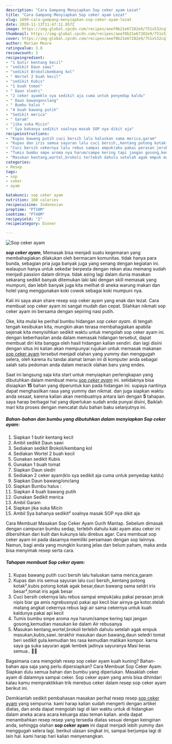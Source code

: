 ```yaml
---
description: "Cara Gampang Menyiapkan Sop ceker ayam Lezat"
title: "Cara Gampang Menyiapkan Sop ceker ayam Lezat"
slug: 1699-cara-gampang-menyiapkan-sop-ceker-ayam-lezat
date: 2020-11-13T11:47:11.057Z
image: https://img-global.cpcdn.com/recipes/aeef0b21e67282e9/751x532cq70/sop-ceker-ayam-foto-resep-utama.jpg
thumbnail: https://img-global.cpcdn.com/recipes/aeef0b21e67282e9/751x532cq70/sop-ceker-ayam-foto-resep-utama.jpg
cover: https://img-global.cpcdn.com/recipes/aeef0b21e67282e9/751x532cq70/sop-ceker-ayam-foto-resep-utama.jpg
author: Marian Moore
ratingvalue: 3.8
reviewcount: 3
recipeingredient:
- "1 butir kentang kecil"
- "sedikit Daun sawi"
- "sedikit Brokolikembang kol"
- " Wortel 2 buah kecil"
- "sedikit Kubis"
- "1 buah tomat"
- " Daun sledri"
- "2 ceker ayamklo sya sedikit aja cuma untuk penyedap kaldu"
- " Daun bawangonclang"
- " Bumbu halus "
- "4 buah bawang putih"
- "Sedikit merica"
- " Garam"
- "jika suka Micin"
- " Sya bahanya sedikit soalnya masak SOP nya dikit aja"
recipeinstructions:
- "Kupas bawang putih cuci bersih lalu haluskan sama merica,garam"
- "Kupas dan iris semua sayuran lalu cuci bersih,,kentang potong kotak²,kubis potong kotak agak besar,daun bawang sama seldri iris besar²,tomat iris agak besar"
- "Cuci bersih cekernya lalu rebus sampai empuk(aku pakai perasan jeruk nipis biar ga amis ngrebusnya) pakai api kecil biar airnya ga kotor.stelah matang angkat cekernya rebus lagi air sama cekernya untuk kuah kaldunya pakai api kecil"
- "Tumis bumbu smpe aroma nya harum/sampe kering tapi jangan gosong,kemudian masukan ke dalam Air rebusanya"
- "Masukan kentang,wortel,brokoli terlebih dahulu setelah agak empuk masukan,kubis,sawi..terakhir masukan daun bawang,daun seledri tomat beri sedikit gula.kemudian tes rasa kemudian matikan kompor. karna saya ga suka sayuran agak lembek jadinya sayuranya Masi keras semua.. 💛💛"
categories:
- Resep
tags:
- sop
- ceker
- ayam

katakunci: sop ceker ayam 
nutrition: 160 calories
recipecuisine: Indonesian
preptime: "PT10M"
cooktime: "PT48M"
recipeyield: "2"
recipecategory: Dinner

---
```



![Sop ceker ayam](https://img-global.cpcdn.com/recipes/aeef0b21e67282e9/751x532cq70/sop-ceker-ayam-foto-resep-utama.jpg)

<b><i>sop ceker ayam</i></b>, Memasak bisa menjadi suatu kegemaran yang membahagiakan dilakukan oleh bermacam komunitas. tidak hanya para bunda, sebagian pria juga banyak juga yang senang dengan kegiatan ini. walaupun hanya untuk sekedar berpesta dengan rekan atau memang sudah menjadi passion dalam dirinya. tidak asing lagi dalam dunia masakan sekarang sedikit banyak ditemukan laki laki dengan skill memasak yang mumpuni, dan lebih banyak juga kita melihat di aneka warung makan dan hotel yang menggunakan koki cowok sebagai koki mumpuni nya.

Kali ini saya akan share resep sop ceker ayam yang enak dan lezat. Cara membuat sop ceker ayam ini sangat mudah dan cepat. Silahkan nikmati sop ceker ayam ini bersama dengan sepiring nasi putih.

Oke, kita mulai ke perihal bumbu hidangan <i>sop ceker ayam</i>. di tengah tengah kesibukan kita, mungkin akan terasa membahagiakan apabila sejenak kita menyisihkan sedikit waktu untuk mengolah sop ceker ayam ini. dengan keberhasilan anda dalam memasak hidangan tersebut, dapat membuat diri kita bangga oleh hasil hidangan kalian sendiri. dan lagi disini dengan situs ini kalian akan mempunyai rujukan untuk memasak makanan <u>sop ceker ayam</u> tersebut menjadi olahan yang yummy dan menggugah selera, oleh karena itu tandai alamat laman ini di komputer anda sebagai salah satu pedoman anda dalam meracik olahan baru yang endes.


Saat ini langsung saja kita start untuk menyiapkan perlengkapan yang dibutuhkan dalam membuat menu <u><i>sop ceker ayam</i></u> ini. setidaknya bisa disiapkan <b>15</b> bahan yang diperuntuk kan pada hidangan ini. supaya nantinya dapat menghasilkan rasa yang yummy dan nikmat. dan juga siapkan waktu anda sesaat, karena kalian akan membuatnya antara lain dengan <b>5</b> tahapan. saya harap berbagai hal yang diperlukan sudah anda punyai disini, Baiklah mari kita proses dengan mencatat dulu bahan baku selanjutnya ini.

<!--inarticleads1-->

##### Bahan-bahan dan bumbu yang dibutuhkan dalam menyiapkan Sop ceker ayam:

1. Siapkan 1 butir kentang kecil
1. Ambil sedikit Daun sawi
1. Sediakan sedikit Brokoli/kembang kol
1. Sediakan  Wortel 2 buah kecil
1. Gunakan sedikit Kubis
1. Gunakan 1 buah tomat
1. Siapkan  Daun sledri
1. Sediakan 2 ceker ayam(klo sya sedikit aja cuma untuk penyedap kaldu)
1. Siapkan  Daun bawang/onclang
1. Siapkan  Bumbu halus :
1. Siapkan 4 buah bawang putih
1. Gunakan Sedikit merica
1. Ambil  Garam
1. Siapkan jika suka Micin
1. Ambil  Sya bahanya sedikit² soalnya masak SOP nya dikit aja


Cara Membuat Masakan Sop Ceker Ayam Gurih Mantap. Sebelum dimasak dengan campuran bumbu sedap, terlebih dahulu kaki ayam atau ceker ini dibersihkan dari kulit dan kukunya lalu direbus agar. Cara membuat sop ceker ayam ini pada dasarnya memiliki persamaan dengan sop lainnya. Namun, bagi anda yang mungkin kurang jelas dan belum paham, maka anda bisa menyimak resep serta cara. 

<!--inarticleads2-->

##### Tahapan membuat Sop ceker ayam:

1. Kupas bawang putih cuci bersih lalu haluskan sama merica,garam
1. Kupas dan iris semua sayuran lalu cuci bersih,,kentang potong kotak²,kubis potong kotak agak besar,daun bawang sama seldri iris besar²,tomat iris agak besar
1. Cuci bersih cekernya lalu rebus sampai empuk(aku pakai perasan jeruk nipis biar ga amis ngrebusnya) pakai api kecil biar airnya ga kotor.stelah matang angkat cekernya rebus lagi air sama cekernya untuk kuah kaldunya pakai api kecil
1. Tumis bumbu smpe aroma nya harum/sampe kering tapi jangan gosong,kemudian masukan ke dalam Air rebusanya
1. Masukan kentang,wortel,brokoli terlebih dahulu setelah agak empuk masukan,kubis,sawi..terakhir masukan daun bawang,daun seledri tomat beri sedikit gula.kemudian tes rasa kemudian matikan kompor. karna saya ga suka sayuran agak lembek jadinya sayuranya Masi keras semua.. 💛💛


Bagaimana cara mengolah resep sop ceker ayam kuah kuning? Bahan-bahan apa saja yang perlu dipersiapkan? Cara Membuat Sop Ceker Ayam: Siapkan dulu semua bahan dan bumbu yang diperlukan. Masaklah ceker ayam di dalamnya sampai ceker. Sop ceker ayam yang amis bisa dihindari kalau kamu mempraktikkan trik merebus ceker dalam resep sop ceker ayam berikut ini. 

Demikianlah sedikit pembahasan masakan perihal resep resep <u>sop ceker ayam</u> yang sempurna. kami harap kalian sudah mengerti dengan artikel diatas, dan anda dapat mengolah lagi di lain waktu untuk di hidangkan dalam aneka acara acara keluarga atau teman kalian. anda dapat menambahkan resep resep yang tersedia diatas sesuai dengan keinginan anda, sehingga olahan <b>sop ceker ayam</b> ini dapat menjadi lebih yummy dan menggugah selera lagi. berikut ulasan singkat ini, sampai berjumpa lagi di lain hal. kami harap hari kalian menyenangkan.
